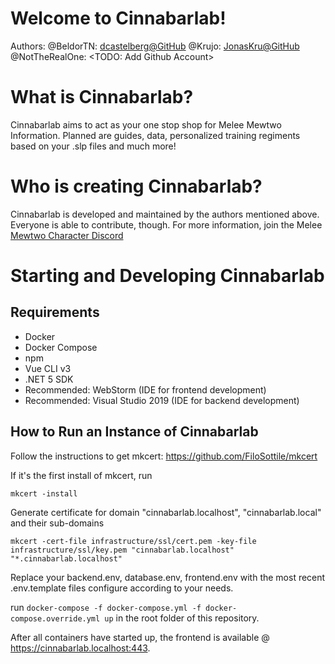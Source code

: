 # Welcome to Cinnabarlab!

Authors:
@BeldorTN: [dcastelberg@GitHub](https://github.com/dcastelberg)
@Krujo: [JonasKru@GitHub](https://github.com/JonasKru)
@NotTheRealOne: <TODO: Add Github Account>

# What is Cinnabarlab?

Cinnabarlab aims to act as your one stop shop for Melee Mewtwo Information. Planned are guides, data, personalized training regiments based on your .slp files and much more!

# Who is creating Cinnabarlab?

Cinnabarlab is developed and maintained by the authors mentioned above. Everyone is able to contribute, though. For more information, join the Melee [Mewtwo Character Discord](https://discord.gg/invite/5cS8eeT)

# Starting and Developing Cinnabarlab
## Requirements
 - Docker
 - Docker Compose
 - npm
 - Vue CLI v3
 - .NET 5 SDK
 - Recommended: WebStorm (IDE for frontend development)
 - Recommended: Visual Studio 2019 (IDE for backend development)

## How to Run an Instance of Cinnabarlab

Follow the instructions to get mkcert: https://github.com/FiloSottile/mkcert

If it's the first install of mkcert, run

`mkcert -install`

Generate certificate for domain "cinnabarlab.localhost", "cinnabarlab.local" and their sub-domains

`mkcert -cert-file infrastructure/ssl/cert.pem -key-file infrastructure/ssl/key.pem "cinnabarlab.localhost" "*.cinnabarlab.localhost"`

Replace your backend.env, database.env, frontend.env with the most recent .env.template files configure according to your needs.

run `docker-compose -f docker-compose.yml -f docker-compose.override.yml up` in the root folder of this repository.

After all containers have started up, the frontend is available @ https://cinnabarlab.localhost:443.
